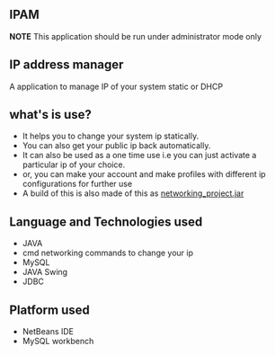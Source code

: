 ## IPAM
**NOTE** This application should be run under administrator mode only
## IP address manager
A application to manage IP of your system static or DHCP

## what's is use?

+ It helps you to change your system ip statically.
+ You can also get your public ip back automatically.
+ It can also be used as a one time use i.e you can just activate a particular ip of your choice.
+ or, you can make your account and make profiles with different ip configurations for further use
+ A build of this is also made of this as [networking_project.jar](https://github.com/sumyak/IPAM/tree/master/dist)


## Language and Technologies used
+ JAVA
+ cmd networking commands to change your ip
+ MySQL 
+ JAVA Swing
+ JDBC

## Platform used
+ NetBeans IDE
+ MySQL workbench

